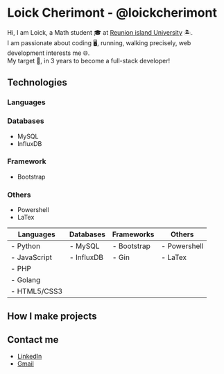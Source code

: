 <!-- See how to use image in Markdown -->
# Loick Cherimont - @loickcherimont
Hi, I am Loick, a Math student 🎓 at [Reunion island University](https://www.univ-reunion.fr/) 🏝️.  
I am passionate about coding 🖥️, running, walking precisely, web development interests me 🌐.  
My target 🚩, in 3 years to become a full-stack developer!

## Technologies
<!-- Present techno I use -->
<!-- precisely, my forces in these techno -->
### Languages

### Databases
- MySQL
- InfluxDB
### Framework
- Bootstrap
### Others
- Powershell
- LaTex

| Languages    | Databases  | Frameworks  | Others       |
| ---          | ---        | ---         | ---          |
| - Python     | - MySQL    | - Bootstrap | - Powershell |
| - JavaScript | - InfluxDB | - Gin       | - LaTex      |
| - PHP        |            |             |              |
| - Golang     |            |             |              |
| - HTML5/CSS3 |            |             |              |

## How I make projects
<!-- Motivations, how, why I do them -->

## Contact me
  - [LinkedIn](linkedin.com/in/loïck-chérimont-219429219)
  - [Gmail](loickcherimont@gmail.com)
<!---
loickcherimont/loickcherimont is a ✨ special ✨ repository because its `README.md` (this file) appears on your GitHub profile.
You can click the Preview link to take a look at your changes.
--->
